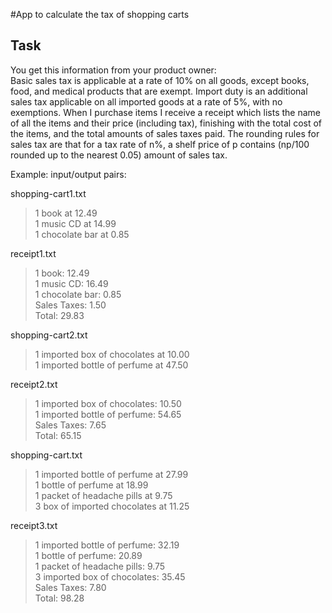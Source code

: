 #App to calculate the tax of shopping carts

## Task

You get this information from your product owner:  
Basic sales tax is applicable at a rate of 10% on all goods, except books, food, and medical products that are exempt. 
Import duty is an additional sales tax applicable on all imported goods at a rate of 5%, with no exemptions.
When I purchase items I receive a receipt which lists the name of all the items and their price (including tax), 
finishing with the total cost of the items, and the total amounts of sales taxes paid.
The rounding rules for sales tax are that for a tax rate of n%, a shelf price of p contains (np/100 rounded up to the nearest 0.05) amount of sales tax.

Example: input/output pairs:

shopping-cart1.txt
> 1 book at 12.49  
> 1 music CD at 14.99  
> 1 chocolate bar at 0.85

receipt1.txt
> 1 book: 12.49  
> 1 music CD: 16.49  
> 1 chocolate bar: 0.85  
> Sales Taxes: 1.50  
> Total: 29.83

shopping-cart2.txt
> 1 imported box of chocolates at 10.00  
> 1 imported bottle of perfume at 47.50

receipt2.txt
> 1 imported box of chocolates: 10.50  
> 1 imported bottle of perfume: 54.65  
> Sales Taxes: 7.65  
> Total: 65.15

shopping-cart.txt
> 1 imported bottle of perfume at 27.99  
> 1 bottle of perfume at 18.99  
> 1 packet of headache pills at 9.75  
> 3 box of imported chocolates at 11.25

receipt3.txt
> 1 imported bottle of perfume: 32.19  
> 1 bottle of perfume: 20.89  
> 1 packet of headache pills: 9.75  
> 3 imported box of chocolates: 35.45  
> Sales Taxes: 7.80  
> Total: 98.28
